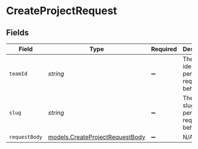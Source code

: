 # CreateProjectRequest


## Fields

| Field                                                                    | Type                                                                     | Required                                                                 | Description                                                              |
| ------------------------------------------------------------------------ | ------------------------------------------------------------------------ | ------------------------------------------------------------------------ | ------------------------------------------------------------------------ |
| `teamId`                                                                 | *string*                                                                 | :heavy_minus_sign:                                                       | The Team identifier to perform the request on behalf of.                 |
| `slug`                                                                   | *string*                                                                 | :heavy_minus_sign:                                                       | The Team slug to perform the request on behalf of.                       |
| `requestBody`                                                            | [models.CreateProjectRequestBody](../models/createprojectrequestbody.md) | :heavy_minus_sign:                                                       | N/A                                                                      |